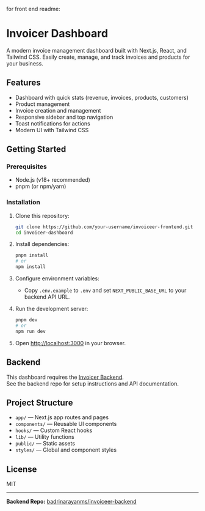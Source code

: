 for front end readme:
# Invoicer Dashboard

A modern invoice management dashboard built with Next.js, React, and Tailwind CSS. Easily create, manage, and track invoices and products for your business.

## Features

- Dashboard with quick stats (revenue, invoices, products, customers)
- Product management
- Invoice creation and management
- Responsive sidebar and top navigation
- Toast notifications for actions
- Modern UI with Tailwind CSS

## Getting Started

### Prerequisites

- Node.js (v18+ recommended)
- pnpm (or npm/yarn)

### Installation

1. Clone this repository:
   ```sh
   git clone https://github.com/your-username/invoiceer-frontend.git
   cd invoicer-dashboard
   ```

2. Install dependencies:
   ```sh
   pnpm install
   # or
   npm install
   ```

3. Configure environment variables:
   - Copy `.env.example` to `.env` and set `NEXT_PUBLIC_BASE_URL` to your backend API URL.

4. Run the development server:
   ```sh
   pnpm dev
   # or
   npm run dev
   ```

5. Open [http://localhost:3000](http://localhost:3000) in your browser.

## Backend

This dashboard requires the [Invoicer Backend](https://github.com/badrinarayanms/invoiceer-backend).  
See the backend repo for setup instructions and API documentation.

## Project Structure

- `app/` — Next.js app routes and pages
- `components/` — Reusable UI components
- `hooks/` — Custom React hooks
- `lib/` — Utility functions
- `public/` — Static assets
- `styles/` — Global and component styles

## License

MIT

---

**Backend Repo:** [badrinarayanms/invoiceer-backend](https://github.com/badrinarayanms/invoiceer-backend)
